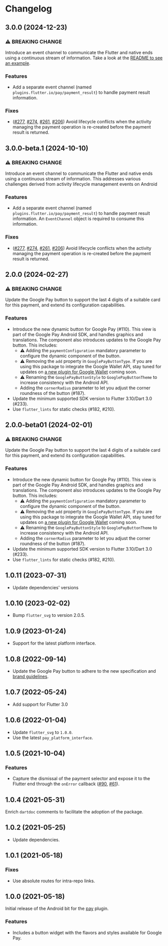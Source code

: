 # Changelog

## 3.0.0 (2024-12-23)
### ⚠ BREAKING CHANGE
Introduce an event channel to communicate the Flutter and native ends using a continuous stream of information. Take a look at the [README to see an example](../pay/README.md#handling-a-payment-result-response-android-only).

### Features

* Add a separate event channel (named `plugins.flutter.io/pay/payment_result`) to handle payment result information.

### Fixes
* ([#277](https://github.com/google-pay/flutter-plugin/issues/277), [#274](https://github.com/google-pay/flutter-plugin/issues/274), [#261](https://github.com/google-pay/flutter-plugin/issues/261), [#206](https://github.com/google-pay/flutter-plugin/issues/206)) Avoid lifecycle conflicts when the activity managing the payment operation is re-created before the payment result is returned.

## 3.0.0-beta.1 (2024-10-10)
### ⚠ BREAKING CHANGE
Introduce an event channel to communicate the Flutter and native ends using a continuous stream of information. This addresses various challenges derived from activity lifecycle management events on Android

### Features

* Add a separate event channel (named `plugins.flutter.io/pay/payment_result`) to handle payment result information. An `EventChannel` object is required to consume this information.

### Fixes
* ([#277](https://github.com/google-pay/flutter-plugin/issues/277), [#274](https://github.com/google-pay/flutter-plugin/issues/274), [#261](https://github.com/google-pay/flutter-plugin/issues/261), [#206](https://github.com/google-pay/flutter-plugin/issues/206)) Avoid lifecycle conflicts when the activity managing the payment operation is re-created before the payment result is returned.

## 2.0.0 (2024-02-27)
### ⚠ BREAKING CHANGE
Update the Google Pay button to support the last 4 digits of a suitable card for this payment, and extend its configuration capabilities.

### Features

* Introduce the new dynamic button for Google Pay (#110). This view is part of the Google Pay Android SDK, and handles graphics and translations. The component also introduces updates to the Google Pay button. This includes:
    * ⚠ Adding the `paymentConfiguration` mandatory parameter to configure the dynamic component of the button.
    * ⚠ Removing the `add` property in `GooglePayButtonType`. If you are using this package to integrate the Google Wallet API, stay tuned for updates on [a new plugin for Google Wallet](https://github.com/google-wallet) coming soon.
    * ⚠ Renaming the `GooglePayButtonStyle` to `GooglePayButtonTheme` to increase consistency with the Android API.
    * Adding the `cornerRadius` parameter to let you adjust the corner roundness of the button (#187).
* Update the minimum supported SDK version to Flutter 3.10/Dart 3.0 (#233).
* Use `flutter_lints` for static checks (#182, #210).

## 2.0.0-beta01 (2024-02-01)
### ⚠ BREAKING CHANGE
Update the Google Pay button to support the last 4 digits of a suitable card for this payment, and extend its configuration capabilities.

### Features

* Introduce the new dynamic button for Google Pay (#110). This view is part of the Google Pay Android SDK, and handles graphics and translations. The component also introduces updates to the Google Pay button. This includes:
    * ⚠ Adding the `paymentConfiguration` mandatory parameter to configure the dynamic component of the button.
    * ⚠ Removing the `add` property in `GooglePayButtonType`. If you are using this package to integrate the Google Wallet API, stay tuned for updates on [a new plugin for Google Wallet](https://github.com/google-wallet) coming soon.
    * ⚠ Renaming the `GooglePayButtonStyle` to `GooglePayButtonTheme` to increase consistency with the Android API.
    * Adding the `cornerRadius` parameter to let you adjust the corner roundness of the button (#187).
* Update the minimum supported SDK version to Flutter 3.10/Dart 3.0 (#233).
* Use `flutter_lints` for static checks (#182, #210).

## 1.0.11 (2023-07-31)

* Update dependencies' versions

## 1.0.10 (2023-02-02)

* Bump `flutter_svg` to version 2.0.5.

## 1.0.9 (2023-01-24)

* Support for the latest platform interface.

## 1.0.8 (2022-09-14)

* Update the Google Pay button to adhere to the new specification and [brand guidelines](https://developers.google.com/pay/api/android/guides/brand-guidelines).

## 1.0.7 (2022-05-24)

* Add support for Flutter 3.0

## 1.0.6 (2022-01-04)

* Update `flutter_svg` to `1.0.0`.
* Use the latest `pay_platform_interface`.

## 1.0.5 (2021-10-04)

### Features
* Capture the dismissal of the payment selector and expose it to the Flutter end through the `onError` callback ([#90](https://github.com/google-pay/flutter-plugin/issues/90), [#61](https://github.com/google-pay/flutter-plugin/issues/61)).

## 1.0.4 (2021-05-31)
Enrich `dartdoc` comments to facilitate the adoption of the package.

## 1.0.2 (2021-05-25)

* Update dependencies.

## 1.0.1 (2021-05-18)

### Fixes

* Use absolute routes for intra-repo links.

## 1.0.0 (2021-05-18)
Initial release of the Android bit for the [pay](https://pub.dev/packages/pay) plugin.

### Features

* Includes a button widget with the flavors and styles available for Google Pay.
